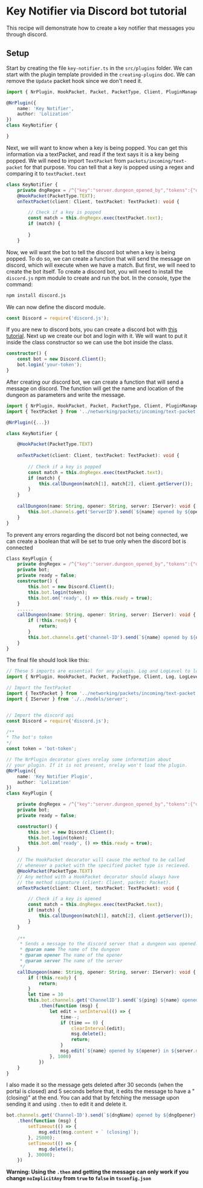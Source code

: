 # Key Notifier via Discord bot tutorial
This recipe will demonstrate how to create a key notifier that messages you through discord.

## Setup
Start by creating the file `key-notifier.ts` in the `src/plugins` folder. We can start with the plugin template provided in the `creating-plugins` doc. We can remove the `Update` packet hook since we don't need it.
```typescript
import { NrPlugin, HookPacket, Packet, PacketType, Client, PluginManager} from './../core/plugin-module';

@NrPlugin({
    name: 'Key Notifier',
    author: 'Lolization'
})
class KeyNotifier {

}

```
Next, we will want to know when a key is being popped. You can get this information via a textPacket, and read if the text says it is a key being popped.
We will need to import `TextPacket` from `packets/incoming/text-packet` for that purpose.
You can tell that a key is popped using a regex and comparing it to `textPacket.text`
```typescript
class KeyNotifier {
    private dngRegex = /^{"key":"server.dungeon_opened_by","tokens":{"dungeon":"(\S.*)", "name":"(\w+)"}}$/;
    @HookPacket(PacketType.TEXT);
    onTextPacket(client: Client, textPacket: TextPacket): void {

        // Check if a key is popped
        const match = this.dngRegex.exec(textPacket.text);
        if (match) {
            
        }
    }
```
Now, we will want the bot to tell the discord bot when a key is being popped. To do so, we can create a function that will send the message on discord, which will execute when we have a match. But first, we will need to create the bot itself.
To create a discord bot, you will need to install the `discord.js` npm module to create and run the bot. In the console, type the command:
```bash
npm install discord.js
```
We can now define the discord module.
```typescript
const Discord = require('discord.js');
```
If you are new to discord bots, you can create a discord bot with [this tutorial](https://twentysix26.github.io/Red-Docs/red_guide_bot_accounts/#creating-a-new-bot-account).
Next up we create our bot and login with it. We will want to put it inside the class constructor so we can use the bot inside the class.
```typescript
constructor() {
    const bot = new Discord.Client();
    bot.login('your-token');
}
```
After creating our discord bot, we can create a function that will send a message on discord. The function will get the name and location of the dungeon as parameters and write the message.
```typescript
import { NrPlugin, HookPacket, Packet, PacketType, Client, PluginManager, Log, LogLevel } from './../core/plugin-module';
import { TextPacket } from '../networking/packets/incoming/text-packet';

@NrPlugin({...})

class KeyNotifier {

    @HookPacket(PacketType.TEXT)
    
    onTextPacket(client: Client, textPacket: TextPacket): void {
        
        // Check if a key is popped
        const match = this.dngRegex.exec(textPacket.text);
        if (match) {
            this.callDungeon(match[1], match[2], client.getServer());
        }
    }
    
    callDungeon(name: String, opener: String, server: IServer): void {
        this.bot.channels.get('ServerID').send(`${name} opened by ${opener} in ${server.name}`)
    }
}
```
To prevent any errors regarding the discord bot not being connected, we can create a boolean that will be set to true only when the discord bot is connected
```typescript
Class KeyPlugin {
    private dngRegex = /^{"key":"server.dungeon_opened_by","tokens":{"dungeon":"(\S.*)", "name":"(\w+)"}}$/;
    private bot;
    private ready = false;
    constructor() {
        this.bot = new Discord.Client();
        this.bot.login(token);
        this.bot.on('ready', () => this.ready = true);
    }
    ......
    callDungeon(name: String, opener: String, server: IServer): void {
        if (!this.ready) {
            return;
        }
        this.bot.channels.get('channel-ID').send(`${name} opened by ${opener} in ${server.name}`)
    }
}
```

The final file should look like this:
```typescript
// These 5 imports are essential for any plugin. Log and LogLevel to log to the console.
import { NrPlugin, HookPacket, Packet, PacketType, Client, Log, LogLevel } from './../core/plugin-module';

// Import the TextPacket
import { TextPacket } from '../networking/packets/incoming/text-packet';
import { IServer } from './../models/server';


// Import the discord api
const Discord = require('discord.js');

/**
* The bot's token
*/
const token = 'bot-token';

// The NrPlugin decorator gives nrelay some information about
// your plugin. If it is not present, nrelay won't load the plugin.
@NrPlugin({
    name: 'Key Notifier Plugin',
    author: 'Lolization'
})
class KeyPlugin {

    private dngRegex = /^{"key":"server.dungeon_opened_by","tokens":{"dungeon":"(\S.*)", "name":"(\w+)"}}$/;
    private bot;
    private ready = false;

    constructor() {
        this.bot = new Discord.Client();
        this.bot.login(token);
        this.bot.on('ready', () => this.ready = true);
    }

    // The HookPacket decorator will cause the method to be called
    // whenever a packet with the specified packet type is recieved.
    @HookPacket(PacketType.TEXT)
    // Any method with a HookPacket decorator should always have
    // the method signature (client: Client, packet: Packet).
    onTextPacket(client: Client, textPacket: TextPacket): void {

        // Check if a key is opened
        const match = this.dngRegex.exec(textPacket.text);
        if (match) {
            this.callDungeon(match[1], match[2], client.getServer());
        }
    }
    
    /**
     * Sends a message to the discord server that a dungeon was opened.
     * @param name The name of the dungeon
     * @param opener The name of the opener
     * @param server The name of the server
     */
    callDungeon(name: String, opener: String, server: IServer): void {
        if (!this.ready) {
            return;
        }
        let time = 30
        this.bot.channels.get('ChannelID').send(`${ping} ${name} opened by ${opener} in ${server.name} (${time} seconds left)`)
            .then(function (msg) {
                let edit = setInterval(() => {
                    time--;
                    if (time == 0) {
                        clearInterval(edit);
                        msg.delete();
                        return;
                    }
                    msg.edit(`${name} opened by ${opener} in ${server.name} (${time} seconds left)`)
                }, 1000)
            })
    }
}
```
I also made it so the message gets deleted after 30 seconds (when the portal is closed) and 5 seconds before that, it edits the message to have a "(closing)" at the end.
You can add that by fetching the message upon sending it and using `.then` to edit it and delete it.
```typescript
bot.channels.get('Channel-ID').send(`${dngName} opened by ${dngOpener} in ${dngServer}`)
    .then(function (msg) {
        setTimeout(() => {
            msg.edit(msg.content + ` (closing)`);
        }, 25000);
        setTimeout(() => {
            msg.delete();
        }, 30000);
    })
```
**Warning: Using the `.then` and getting the message can only work if you change `noImplicitAny` from `true` to `false` in `tsconfig.json`**
